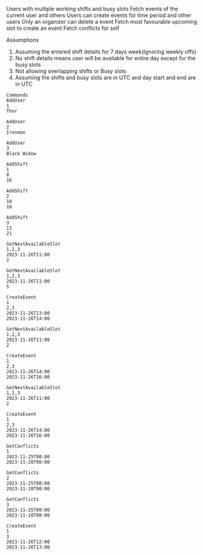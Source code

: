 Users with multiple working shifts and busy slots
Fetch events of the current user and others
Users can create events for time period and other users
Only an organizer can delete a event
Fetch most favourable upcoming slot to create an event
Fetch conflicts for self

Assumptions

1. Assuming the entered shift details for 7 days week(Ignoring weekly offs)
2. No shift details means user will be available for entire day except for the busy slots
3. Not allowing overlapping shifts or Busy slots
4. Assuming the shifts and busy slots are in UTC and day start and end are in UTC

```
Commands
AddUser
1
Thor

AddUser
2
Ironman

AddUser
3
Black Widow

AddShift
1
8
16

AddShift
2
10
18

AddShift
3
13
21

GetNextAvailableSlot
1,2,3
2023-11-26T11:00
2

GetNextAvailableSlot
1,2,3
2023-11-26T11:00
5

CreateEvent
1
2,3
2023-11-26T13:00
2023-11-26T14:00

GetNextAvailableSlot
1,2,3
2023-11-26T11:00
2

CreateEvent
1
2,3
2023-11-26T14:00
2023-11-26T16:00

GetNextAvailableSlot
1,2,3
2023-11-26T11:00
2

CreateEvent
1
2,3
2023-11-26T14:00
2023-11-26T16:00

GetConflicts
1
2023-11-25T00:00
2023-11-28T00:00

GetConflicts
2
2023-11-25T00:00
2023-11-28T00:00

GetConflicts
3
2023-11-25T00:00
2023-11-28T00:00

CreateEvent
1
3
2023-11-26T12:00
2023-11-26T13:00
```